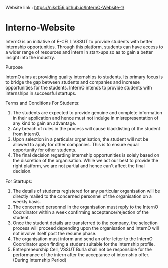 Website link : https://niks156.github.io/InternO-Website-1/
# Interno-Website
InternO is an initiative of E-CELL VSSUT to provide students with better internship opportunities. Through this platform, students can have access to a wider range of resources and intern in start-ups so as to gain a better insight into the industry.

Purpose

InternO aims at providing quality internships to students. Its primary focus is to bridge the gap between students and companies and increase opportunities for the students. InternO intends to provide students with internships in successful startups.

Terms and Conditions
For Students:

1. The students are expected to provide genuine and complete information in their application and hence must not indulge in misrepresentation of any kind to gain an advantage.
2. Any breach of rules in the process will cause blacklisting of the student from InternO.
3. Upon selection in a particular organisation, the student will not be allowed to apply for other companies. This is to ensure equal opportunity for other students.
4. The final decision regarding internship opportunities is solely based on the discretion of the organisation. While we act our best to provide the right platform, we are not partial and hence can't affect the final decision.

For Startups:

1. The details of students registered for any particular organisation will be directly mailed to the concerned personnel of the organisation on a weekly basis.
2. The concerned personnel in the organisation must reply to the InternO Coordinator within a week confirming acceptance/rejection of the student.
3. Once the student details are transferred to the company, the selection process will proceed depending upon the organisation and InternO will not involve itself post the resume phase.
4. The organisation must inform and send an offer letter to the InternO Coordinator upon finding a student suitable for the Internship profile.
5. Entrepreneurship Cell, VSSUT Burla shall not be responsible for the performance of the intern after the acceptance of internship offer. (During Internship Period)
